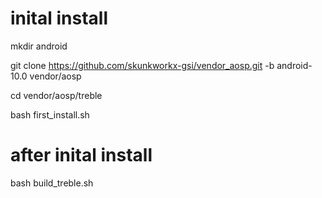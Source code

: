 # inital install

mkdir android

git clone https://github.com/skunkworkx-gsi/vendor_aosp.git -b android-10.0 vendor/aosp

cd vendor/aosp/treble

bash first_install.sh 

# after inital install

bash build_treble.sh
